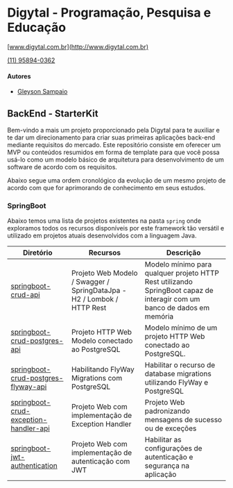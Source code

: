 # Digytal - Programação, Pesquisa e Educação
[www.digytal.com.br](http://www.digytal.com.br)

[(11) 95894-0362](https://api.whatsapp.com/send?phone=5511958940362)


#### Autores
- [Gleyson Sampaio](https://github.com/glysns)

## BackEnd - StarterKit

Bem-vindo a mais um projeto proporcionado pela Digytal para te auxiliar e te dar um direcionamento para criar suas primeiras aplicações back-end mediante requisitos do mercado.
Este repositório consiste em oferecer um MVP ou conteúdos resumidos em forma de template para que você possa usá-lo como um modelo básico de arquitetura para desenvolvimento de um software de acordo com os requisitos.

Abaixo segue uma ordem cronológico da evolução de um mesmo projeto de acordo com que for aprimorando de conhecimento em seus estudos.

### SpringBoot

Abaixo temos uma lista de projetos existentes na pasta `spring` onde exploramos todos os recursos disponíveis por este framework tão versátil e utilizado em projetos atuais desenvolvidos com a linguagem Java.

|Diretório|Recursos|Descrição|
|----------|---------|-------|
|[springboot-crud-api](https://github.com/glysns/backend-stater-kit/tree/main/spring/springboot-crud-api)|Projeto Web Modelo / Swagger / SpringDataJpa - H2 / Lombok / HTTP Rest |Modelo mínimo para qualquer projeto HTTP Rest utilizando SpringBoot capaz de interagir com um banco de dados em memória|
|[springboot-crud-postgres-api](https://github.com/glysns/backend-stater-kit/tree/main/spring/springboot-crud-postgres-api)|Projeto HTTP Web Modelo conectado ao PostgreSQL |Modelo mínimo de um projeto HTTP Web conectado ao PostgreSQL.|
|[springboot-crud-postgres-flyway-api](https://github.com/glysns/backend-stater-kit/tree/main/spring/springboot-crud-postgres-flyway-api)|Habilitando FlyWay Migrations com PostgreSQL |Habilitar o recurso de database migrations utilizando FlyWay e PostgreSQL|
|[springboot-crud-exception-handler-api](https://github.com/glysns/backend-stater-kit/tree/main/spring/springboot-crud-exception-handler-api)|Projeto Web com implementação de Exception Handler |Projeto Web padronizando mensagens de sucesso ou de exceções|
|[springboot-jwt-authentication](https://github.com/glysns/backend-stater-kit/tree/main/spring/springboot-jwt-authentication)|Projeto Web com implementação de autenticação com JWT |Habilitar as configurações de autenticação e segurança na aplicação|
